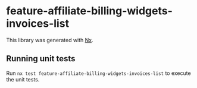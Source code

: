 # feature-affiliate-billing-widgets-invoices-list

This library was generated with [Nx](https://nx.dev).

## Running unit tests

Run `nx test feature-affiliate-billing-widgets-invoices-list` to execute the unit tests.
